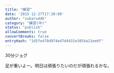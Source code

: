```yaml
---
title: "練習"
date: '2015-12-27T17:30:00'
author: "subaru44k"
category: "練習(中)"
status: "publish"
allowComments: true
convertBreaks: false
entryHash: "1d5fe470d974e47d4431e3854a13ee6f"
---
```

30分ジョグ

足が重いよー。明日は頑張りたいのだが頑張れるかな。
